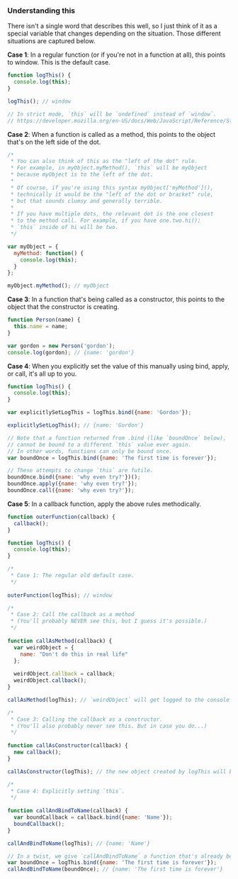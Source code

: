 
### Understanding this

There isn't a single word that describes this well, so I just think of it as a special variable that changes depending on the situation. Those different situations are captured below.

**Case 1**: In a regular function (or if you're not in a function at all), this points to window. This is the default case.
```js
function logThis() {
  console.log(this);
}

logThis(); // window

// In strict mode, `this` will be `undefined` instead of `window`. 
// https://developer.mozilla.org/en-US/docs/Web/JavaScript/Reference/Strict_mode
```
**Case 2**: When a function is called as a method, this points to the object that's on the left side of the dot.
```js
/*
 * You can also think of this as the "left of the dot" rule. 
 * For example, in myObject.myMethod(), `this` will be myObject
 * because myObject is to the left of the dot.
 *
 * Of course, if you're using this syntax myObject['myMethod'](),
 * technically it would be the "left of the dot or bracket" rule,
 * but that sounds clumsy and generally terrible.
 *
 * If you have multiple dots, the relevant dot is the one closest 
 * to the method call. For example, if you have one.two.hi();
 * `this` inside of hi will be two.
 */

var myObject = {
  myMethod: function() {
    console.log(this);
  }
};

myObject.myMethod(); // myObject
```
**Case 3**: In a function that's being called as a constructor, this points to the object that the constructor is creating.
```js
function Person(name) {
  this.name = name;
}

var gordon = new Person('gordon');
console.log(gordon); // {name: 'gordon'}
```
**Case 4**: When you explicitly set the value of this manually using bind, apply, or call, it's all up to you.
```js
function logThis() {
  console.log(this);
}

var explicitlySetLogThis = logThis.bind({name: 'Gordon'});

explicitlySetLogThis(); // {name: 'Gordon'}

// Note that a function returned from .bind (like `boundOnce` below),
// cannot be bound to a different `this` value ever again.
// In other words, functions can only be bound once.
var boundOnce = logThis.bind({name: 'The first time is forever'});

// These attempts to change `this` are futile.
boundOnce.bind({name: 'why even try?'})();
boundOnce.apply({name: 'why even try?'});
boundOnce.call({name: 'why even try?'});
```
**Case 5**: In a callback function, apply the above rules methodically.
```js
function outerFunction(callback) {
  callback();
}

function logThis() {
  console.log(this);
}

/*
 * Case 1: The regular old default case.
 */
 
outerFunction(logThis); // window

/*
 * Case 2: Call the callback as a method
 * (You'll probably NEVER see this, but I guess it's possible.)
 */
 
function callAsMethod(callback) {
  var weirdObject = {
    name: "Don't do this in real life"
  };
  
  weirdObject.callback = callback;
  weirdObject.callback();
}

callAsMethod(logThis); // `weirdObject` will get logged to the console

/*
 * Case 3: Calling the callback as a constructor. 
 * (You'll also probably never see this. But in case you do...)
 */
 
function callAsConstructor(callback) {
  new callback();
}

callAsConstructor(logThis); // the new object created by logThis will be logged to the console

/*
 * Case 4: Explicitly setting `this`.
 */
 
function callAndBindToName(callback) {
  var boundCallback = callback.bind({name: 'Name'});
  boundCallback();
}

callAndBindToName(logThis); // {name: 'Name'}

// In a twist, we give `callAndBindToName` a function that's already been bound.
var boundOnce = logThis.bind({name: 'The first time is forever'});
callAndBindToName(boundOnce); // {name: 'The first time is forever'}
```
